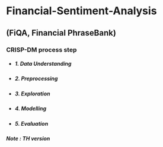 # Financial-Sentiment-Analysis
(FiQA, Financial PhraseBank)
---
### CRISP-DM process step
- ##### 1. Data Understanding
- ##### 2. Preprocessing
- ##### 3. Exploration
- ##### 4. Modelling
- ##### 5. Evaluation
##### Note : TH version

